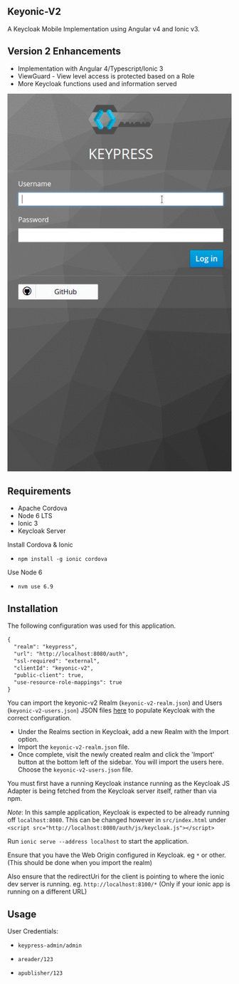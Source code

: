## Keyonic-V2
A Keycloak Mobile Implementation using Angular v4 and Ionic v3.

## Version 2 Enhancements
* Implementation with Angular 4/Typescript/Ionic 3
* ViewGuard - View level access is protected based on a Role
* More Keycloak functions used and information served

![](./keyonic-v2-overview.gif)

## Requirements
* Apache Cordova
* Node 6 LTS
* Ionic 3
* Keycloak Server

Install Cordova & Ionic
* `npm install -g ionic cordova`

Use Node 6
* `nvm use 6.9`

## Installation
The following configuration was used for this application.

```
{
  "realm": "keypress",
  "url": "http://localhost:8080/auth",
  "ssl-required": "external",
  "clientId": "keyonic-v2",
  "public-client": true,
  "use-resource-role-mappings": true
}
```
You can import the keyonic-v2 Realm (`keyonic-v2-realm.json`) and Users (`keyonic-v2-users.json`) JSON files [here](https://github.com/TommyJ1994/keypress/tree/master/keycloak) to populate Keycloak with the correct configuration.

* Under the Realms section in Keycloak, add a new Realm with the Import option.
* Import the `keyonic-v2-realm.json` file.
* Once complete, visit the newly created realm and click the 'Import' button at the bottom left of the sidebar. You will import the users here. Choose the `keyonic-v2-users.json` file.

You must first have a running Keycloak instance running as the Keycloak JS Adapter is being fetched from the Keycloak server itself, rather than via npm.

*Note*: In this sample application, Keycloak is expected to be already running off `localhost:8080`. This can be changed however in `src/index.html` under `<script src="http://localhost:8080/auth/js/keycloak.js"></script>`

Run `ionic serve --address localhost` to start the application.

Ensure that you have the Web Origin configured in Keycloak. eg `*` or other. (This should be done when you import the realm)

Also ensure that the redirectUri for the client is pointing to where the ionic dev server is running. eg. `http://localhost:8100/*` (Only if your ionic app is running on a different URL)

## Usage

User Credentials:

* `keypress-admin/admin`

* `areader/123`

* `apublisher/123`
